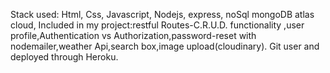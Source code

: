 Stack used: Html, Css, Javascript, Nodejs, express, noSql mongoDB atlas cloud,
Included in my project:restful Routes-C.R.U.D. functionality ,user profile,Authentication vs Authorization,password-reset with nodemailer,weather Api,search box,image upload(cloudinary).
Git user and deployed through Heroku.

